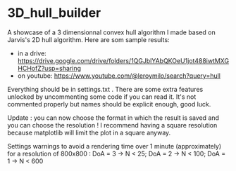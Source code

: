 # 3D_hull_builder
A showcase of a 3 dimensionnal convex hull algorithm I made based on Jarvis's 2D hull algorithm. Here are som sample results:
- in a drive: https://drive.google.com/drive/folders/1QGJblYAbQKOeU1jot488iwtMXGHCHofZ?usp=sharing
- on youtube: https://www.youtube.com/@leroymilo/search?query=hull

Everything should be in settings.txt . There are some extra features unlocked by uncommenting some code if you can read it.
It's not commented properly but names should be explicit enough, good luck.

Update : you can now choose the format in which the result is saved and you can choose the resolution !
I recommend having a square resolution because matplotlib will limit the plot in a square anyway.

Settings warnings to avoid a rendering time over 1 minute (approximately) for a resolution of 800x800 :
DoA = 3 -> N < 25;
DoA = 2 -> N < 100;
DoA = 1 -> N < 600
